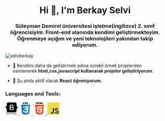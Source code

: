 <h1 align="center">Hi 👋, I'm Berkay Selvi</h1>
<h3 align="center">Süleyman Demirel üniversitesi işletme(ingilizce) 2. sınıf öğrencisiyim. Front-end alanında kendimi geliştirmekteyim. Öğrenmeye açığım ve yeni teknolojileri yakından takip ediyorum.</h3>

<p align="left"> <img src="https://komarev.com/ghpvc/?username=selvberkay&label=Profile%20views&color=0e75b6&style=flat" alt="selvberkay" /> </p>

- 🔭 Kendimi daha da geliştirmek adına sürekli örnek projelerden esinlenerek **html,css,javascript kullanarak projeler geliştiriyorum.**

- 🌱 Şu anda aktif olarak **React öğreniyorum.**


<h3 align="left">Languages and Tools:</h3>
<p align="left"> <a href="https://getbootstrap.com" target="_blank" rel="noreferrer"> <img src="https://raw.githubusercontent.com/devicons/devicon/master/icons/bootstrap/bootstrap-plain-wordmark.svg" alt="bootstrap" width="40" height="40"/> </a> <a href="https://www.w3schools.com/css/" target="_blank" rel="noreferrer"> <img src="https://raw.githubusercontent.com/devicons/devicon/master/icons/css3/css3-original-wordmark.svg" alt="css3" width="40" height="40"/> </a> <a href="https://www.w3.org/html/" target="_blank" rel="noreferrer"> <img src="https://raw.githubusercontent.com/devicons/devicon/master/icons/html5/html5-original-wordmark.svg" alt="html5" width="40" height="40"/> </a> <a href="https://developer.mozilla.org/en-US/docs/Web/JavaScript" target="_blank" rel="noreferrer"> <img src="https://raw.githubusercontent.com/devicons/devicon/master/icons/javascript/javascript-original.svg" alt="javascript" width="40" height="40"/> </a> </p>
